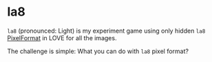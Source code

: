 la8
=====

`la8` (pronounced: Light) is my experiment game using only hidden `la8` [PixelFormat](https://love2d.org/wiki/PixelFormat) in LOVE for all the images.

The challenge is simple: What you can do with `la8` pixel format?
